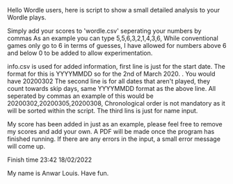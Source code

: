 Hello Wordle users, here is script to show a small detailed analysis to your Wordle plays.

Simply add your scores to 'wordle.csv' seperating your numbers by commas
As an example you can type 
5,5,6,3,2,1,4,3,6,
While conventional games only go to 6 in terms of guesses, I have allowed for numbers above 6 and below 0 to be added to allow experimentation.

info.csv is used for added information, first line is just for the start date.
The format for this is YYYYMMDD so for the 2nd of March 2020. . You would have 20200302
The second line is for all dates that aren't played, they count towards skip days, same YYYYMMDD format as the above line. All seperated by commas
an example of this would be 20200302,20200305,20200308,
Chronological order is not mandatory as it will be sorted within the script.
The third lins is just for name input.

My score has been added in just as an example, please feel free to remove my scores and add your own.
A PDF will be made once the program has finished running.
If there are any errors in the input, a small error message will come up.

Finish time 23:42 18/02/2022

My name is Anwar Louis.
Have fun.

